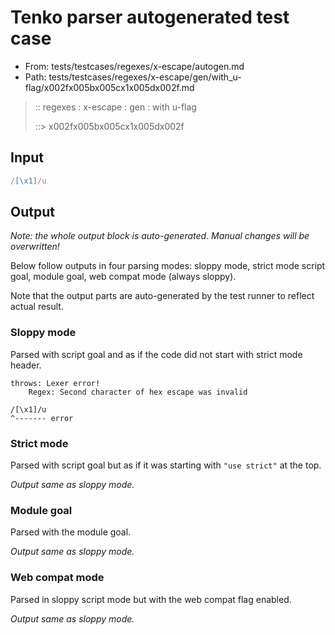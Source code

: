 # Tenko parser autogenerated test case

- From: tests/testcases/regexes/x-escape/autogen.md
- Path: tests/testcases/regexes/x-escape/gen/with_u-flag/x002fx005bx005cx1x005dx002f.md

> :: regexes : x-escape : gen : with u-flag
>
> ::> x002fx005bx005cx1x005dx002f

## Input


`````js
/[\x1]/u
`````

## Output

_Note: the whole output block is auto-generated. Manual changes will be overwritten!_

Below follow outputs in four parsing modes: sloppy mode, strict mode script goal, module goal, web compat mode (always sloppy).

Note that the output parts are auto-generated by the test runner to reflect actual result.

### Sloppy mode

Parsed with script goal and as if the code did not start with strict mode header.

`````
throws: Lexer error!
    Regex: Second character of hex escape was invalid

/[\x1]/u
^------- error
`````

### Strict mode

Parsed with script goal but as if it was starting with `"use strict"` at the top.

_Output same as sloppy mode._

### Module goal

Parsed with the module goal.

_Output same as sloppy mode._

### Web compat mode

Parsed in sloppy script mode but with the web compat flag enabled.

_Output same as sloppy mode._
